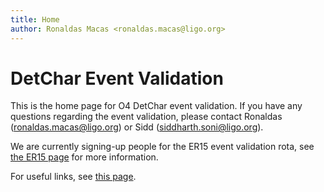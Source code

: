 ```yaml
---
title: Home
author: Ronaldas Macas <ronaldas.macas@ligo.org>
---
```


# DetChar Event Validation 

This is the home page for O4 DetChar event validation.
If you have any questions regarding the event validation, please contact Ronaldas ([ronaldas.macas@ligo.org](mailto:ronaldas.macas@ligo.org)) or Sidd ([siddharth.soni@ligo.org](mailto:siddharth.soni@ligo.org)).

We are currently signing-up people for the ER15 event validation rota, see [the ER15 page](ER15.md) for more information.

For useful links, see [this page](links.md).
